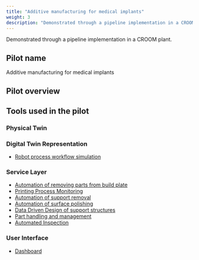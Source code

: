 ```yaml
---
title: "Additive manufacturing for medical implants"
weight: 3
description: "Demonstrated through a pipeline implementation in a CROOM plant."
---
```


Demonstrated through a pipeline implementation in a CROOM plant.

## Pilot name
Additive manufacturing for medical implants

## Pilot overview

## Tools used in the pilot

### Physical Twin


### Digital Twin Representation
- [Robot process workflow simulation](/digitaltwin/robot_process_workflow_simulation)

### Service Layer
- [Automation of removing parts from build plate](/servicelayer/automation_of_removing_parts_from_build_plate)
- [Printing Process Monitoring](/servicelayer/printing_process_monitoring)
- [Automation of support removal](/servicelayer/automation_of_support_removal)
- [Automation of surface polishing](/servicelayer/automation_of_surface_polishing)
- [Data Driven Design of support structures](/servicelayer/data_driven_design_of_support_structures)
- [Part handling and management](/servicelayer/part_handling_and_management)
- [Automated Inspection](/servicelayer/automated_inspection)


### User Interface
- [Dashboard](/userinterface/dashboard_croom)
